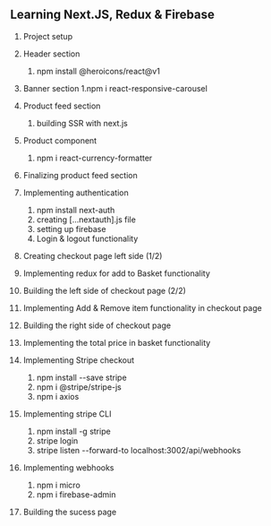 ## Learning Next.JS, Redux & Firebase

1. Project setup

2. Header section

   1. npm install @heroicons/react@v1

3. Banner section
   1.npm i react-responsive-carousel

4. Product feed section

   1. building SSR with next.js

5. Product component

   1. npm i react-currency-formatter

6. Finalizing product feed section

7. Implementing authentication

   1. npm install next-auth
   2. creating [...nextauth].js file
   3. setting up firebase
   4. Login & logout functionality

8. Creating checkout page left side (1/2)

9. Implementing redux for add to Basket functionality

10. Building the left side of checkout page (2/2)

11. Implementing Add & Remove item functionality in checkout page

12. Building the right side of checkout page

13. Implementing the total price in basket functionality

14. Implementing Stripe checkout

    1. npm install --save stripe
    2. npm i @stripe/stripe-js
    3. npm i axios

15. Implementing stripe CLI

    1. npm install -g stripe
    2. stripe login
    3. stripe listen --forward-to localhost:3002/api/webhooks

16. Implementing webhooks

    1. npm i micro
    2. npm i firebase-admin

17. Building the sucess page
